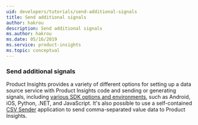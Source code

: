 ```yaml
---
uid: developers/tutorials/send-additional-signals
title: Send additional signals 
author: hakrou
description: Send additional signals 
ms.author: hakrou
ms.date: 05/16/2019
ms.service: product-insights
ms.topic: conceptual
---
```


### Send additional signals

Product Insights provides a variety of different options for setting up a data source service with Product Insights code 
and sending or generating signals, including [various SDK options and environments](developers/downloads), such as
Android, iOS, Python, .NET, and JavaScript. It's also possible to use a self-contained 
[CSV Sender](developers/downloads/tutorials/ingest) application to send comma-separated value data to Product Insights.



